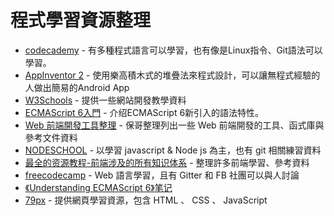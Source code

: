 # 程式學習資源整理

* [codecademy](https://www.codecademy.com/) - 有多種程式語言可以學習，也有像是Linux指令、Git語法可以學習。
* [AppInventor 2](http://appinventor.mit.edu/explore/) - 使用樂高積木式的堆疊法來程式設計，可以讓無程式經驗的人做出簡易的Android App
* [W3Schools](http://www.w3schools.com/) - 提供一些網站開發教學資料
* [ECMAScript 6入門](http://es6.ruanyifeng.com/) - 介绍ECMAScript 6新引入的語法特性。
* [Web 前端開發工具整理](https://github.com/doggy8088/frontend-tools) - 保哥整理列出一些 Web 前端開發的工具、函式庫與參考文件資料
* [NODESCHOOL](http://nodeschool.io/) - 以學習 javascript & Node js 為主，也有 git 相關練習資料
* [最全的资源教程-前端涉及的所有知识体系](https://github.com/AutumnsWind/Front-end-tutorial) - 整理許多前端學習、參考資料
* [freecodecamp](https://www.freecodecamp.com/) - Web 語言學習，且有 Gitter 和 FB 社團可以與人討論
* [《Understanding ECMAScript 6》笔记](http://blog.e10t.net/understanding-ecmascript6-note/)
* [79px](http://79px.com/) - 提供網頁學習資源，包含 HTML 、 CSS 、 JavaScript
